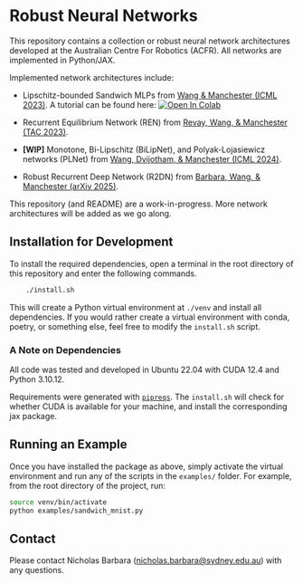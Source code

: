 # Robust Neural Networks

This repository contains a collection or robust neural network architectures developed at the Australian Centre For Robotics (ACFR). All networks are implemented in Python/JAX.

Implemented network architectures include:

- Lipschitz-bounded Sandwich MLPs from [Wang & Manchester (ICML 2023)](https://proceedings.mlr.press/v202/wang23v.html). A tutorial can be found here: [![Open In Colab](https://colab.research.google.com/assets/colab-badge.svg)](https://colab.research.google.com/github/nic-barbara/RobustNeuralNetworks/blob/l4dc25/examples/sandwich_mnist.ipynb)

- Recurrent Equilibrium Network (REN) from [Revay, Wang, & Manchester (TAC 2023)](https://ieeexplore.ieee.org/document/10179161).

- **[WIP]** Monotone, Bi-Lipschitz (BiLipNet), and Polyak-Lojasiewicz networks (PLNet) from [Wang, Dvijotham, & Manchester (ICML 2024)](https://proceedings.mlr.press/v235/wang24p.html).

- Robust Recurrent Deep Network (R2DN) from [Barbara, Wang, & Manchester (arXiv 2025)](https://arxiv.org/abs/2504.01250).

This repository (and README) are a work-in-progress. More network architectures will be added as we go along. 

## Installation for Development

To install the required dependencies, open a terminal in the root directory of this repository and enter the following commands.

```bash
    ./install.sh
```

This will create a Python virtual environment at `./venv` and install all dependencies. If you would rather create a virtual environment with conda, poetry, or something else, feel free to modify the `install.sh` script.

### A Note on Dependencies

All code was tested and developed in Ubuntu 22.04 with CUDA 12.4 and Python 3.10.12. 

Requirements were generated with [`pipreqs`](https://github.com/bndr/pipreqs). The ```install.sh``` will check for whether CUDA is available for your machine, and install the corresponding jax package. 

## Running an Example

Once you have installed the package as above, simply activate the virtual environment and run any of the scripts in the `examples/` folder. For example, from the root directory of the project, run:

```bash
source venv/bin/activate
python examples/sandwich_mnist.py
```

## Contact

Please contact Nicholas Barbara (nicholas.barbara@sydney.edu.au) with any questions.
